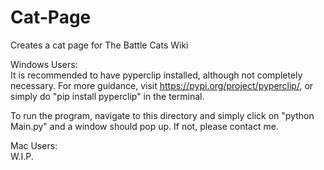 # Cat-Page
Creates a cat page for The Battle Cats Wiki

Windows Users:\
It is recommended to have pyperclip installed, although
not completely necessary. For more guidance, visit
https://pypi.org/project/pyperclip/,
or simply do "pip install pyperclip" in the terminal.

To run the program, navigate to this directory and simply
click on "python Main.py" and a window should pop up.
If not, please contact me.

Mac Users:\
W.I.P.